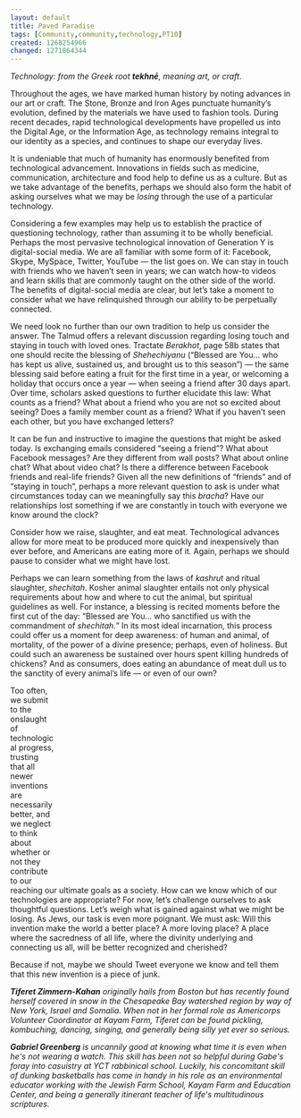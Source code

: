 ```yaml
---
layout: default
title: Paved Paradise
tags: [Community,community,technology,PT10]
created: 1268254966
changed: 1271864344
---
```

<p><span style="font-style: italic;">Technology: from the Greek root </span><span style="font-style: italic; font-weight: bold;">tekhnē</span><span style="font-style: italic;">, meaning art, or craft</span>.</p>
<p>Throughout the ages, we have marked human history by noting advances in our art or craft. The Stone, Bronze and Iron Ages punctuate humanity&rsquo;s evolution, defined by the materials we have used to fashion tools. During recent decades, rapid technological developments have propelled us into the Digital Age, or the Information Age, as technology remains integral to our identity as a species, and continues to shape our everyday lives.</p>
<p>It is undeniable that much of humanity has enormously benefited from technological advancement. Innovations in fields such as medicine, communication, architecture and food help to define us as a culture. But as we take advantage of the benefits, perhaps we should also form the habit of asking ourselves what we may be <span style="font-style: italic;">losing</span> through the use of a particular technology.</p>
<p>Considering a few examples may help us to establish the practice of questioning technology, rather than assuming it to be wholly beneficial. Perhaps the most pervasive technological innovation of Generation Y is digital-social media. We are all familiar with some form of it: Facebook, Skype, MySpace, Twitter, YouTube &mdash; the list goes on. We can stay in touch with friends who we haven&rsquo;t seen in years; we can watch how-to videos and learn skills that are commonly taught on the other side of the world. The benefits of digital-social media are clear, but let&rsquo;s take a moment to consider what we have relinquished through our ability to be perpetually connected.</p>
<p>We need look no further than our own tradition to help us consider the answer. The Talmud offers a relevant discussion regarding losing touch and staying in touch with loved ones. Tractate <span style="font-style: italic;">Berakhot</span>, page 58b states that one should recite the blessing of <span style="font-style: italic;">Shehechiyanu</span> (&ldquo;Blessed are You&hellip; who has kept us alive, sustained us, and brought us to this season&rdquo;) &mdash; the same blessing said before eating a fruit for the first time in a year, or welcoming a holiday that occurs once a year &mdash; when seeing a friend after 30 days apart. Over time, scholars asked questions to further elucidate this law: What counts as a friend? What about a friend who you are not so excited about seeing? Does a family member count as a friend? What if you haven&rsquo;t seen each other, but you have exchanged letters?</p>
<p>It can be fun and instructive to imagine the questions that might be asked today. Is exchanging emails considered &ldquo;seeing a friend&rdquo;? What about Facebook messages? Are they different from wall posts? What about online chat? What about video chat? Is there a difference between Facebook friends and real-life friends? Given all the new definitions of &ldquo;friends&rdquo; and of &ldquo;staying in touch&rdquo;, perhaps a more relevant question to ask is under what circumstances today can we meaningfully say this <span style="font-style: italic;">bracha</span>? Have our relationships lost something if we are constantly in touch with everyone we know around the clock?</p>
<p>Consider how we raise, slaughter, and eat meat. Technological advances allow for more meat to be produced more quickly and inexpensively than ever before, and Americans are eating more of it. Again, perhaps we should pause to consider what we might have lost.</p>
<p>Perhaps we can learn something from the laws of <span style="font-style: italic;">kashrut</span> and ritual slaughter, <span style="font-style: italic;">shechitah</span>. Kosher animal slaughter entails not only physical requirements about how and where to cut the animal, but spiritual guidelines as well. For instance, a blessing is recited moments before the first cut of the day: &ldquo;Blessed are You... who sanctified us with the commandment of <span style="font-style: italic;">shechitah.</span>&rdquo; In its most ideal incarnation, this process could offer us a moment for deep awareness: of human and animal, of mortality, of the power of a divine presence; perhaps, even of holiness. But could such an awareness be sustained over hours spent killing hundreds of chickens? And as consumers, does eating an abundance of meat dull us to the sanctity of every animal&rsquo;s life &mdash; or even of our own? </p>
<p><object height="344" align="right" width="425">
<param value="http://www.youtube.com/v/Fy1v1KRZBJc&amp;color1=0xb1b1b1&amp;color2=0xcfcfcf&amp;hl=en_US&amp;feature=player_embedded&amp;fs=1" name="movie" />
<param value="true" name="allowFullScreen" />
<param value="always" name="allowScriptAccess" /><embed height="344" align="right" width="425" allowscriptaccess="always" allowfullscreen="true" type="application/x-shockwave-flash" src="http://www.youtube.com/v/Fy1v1KRZBJc&amp;color1=0xb1b1b1&amp;color2=0xcfcfcf&amp;hl=en_US&amp;feature=player_embedded&amp;fs=1"></embed></object></p>
<p>Too often, we submit to the onslaught of technological progress, trusting that all newer inventions are necessarily better, and we neglect to think about whether or not they contribute to our reaching our ultimate goals as a society. How can we know which of our technologies are appropriate? For now, let&rsquo;s challenge ourselves to ask thoughtful questions. Let&rsquo;s weigh what is gained against what we might be losing. As Jews, our task is even more poignant. We must ask: Will this invention make the world a better place? A more loving place? A place where the sacredness of all life, where the divinity underlying and connecting us all, will be better recognized and cherished?</p>
<p>Because if not, maybe we should Tweet everyone we know and tell them that this new invention is a piece of junk. </p>
<p><strong><em>Tiferet Zimmern-Kahan</em></strong><em> originally hails from Boston but has recently found herself covered in snow in the Chesapeake Bay watershed region by way of New York, Israel and Somalia. When not in her formal role as Americorps Volunteer Coordinator at Kayam Farm, Tiferet can be found pickling, kombuching, dancing, singing, and generally being silly yet ever so serious.</em></p>
<p><strong><em>Gabriel Greenberg</em></strong><em> is uncannily good at knowing what time it is even when he's not wearing a watch. This skill has been not so helpful during Gabe's foray into casuistry at YCT rabbinical school. Luckily, his concomitant skill of dunking basketballs has come in handy in his role as an environmental educator working with the Jewish Farm School, Kayam Farm and Education Center, and being a generally itinerant teacher of life's multitudinous scriptures.</em></p>